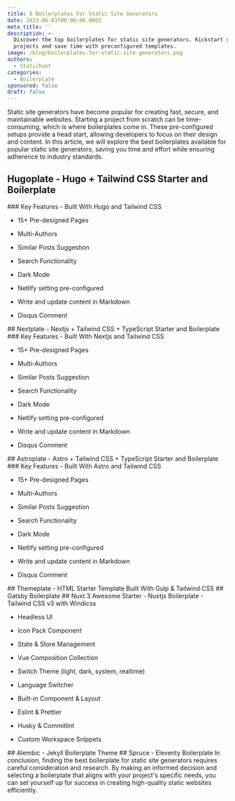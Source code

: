 ```yaml
---
title: 8 Boilerplates For Static Site Generators
date: 2023-06-03T00:00:00.000Z
meta_title: ''
description: >-
  Discover the top boilerplates for static site generators. Kickstart your
  projects and save time with preconfigured templates.
image: /blog/boilerplates-for-static-site-generators.png
authors:
  - Statichunt
categories:
  - Boilerplate
sponsored: false
draft: false
---
```


Static site generators have become popular for creating fast, secure, and maintainable websites. Starting a project from scratch can be time-consuming, which is where boilerplates come in. These pre-configured setups provide a head start, allowing developers to focus on their design and content. In this article, we will explore the best boilerplates available for popular static site generators, saving you time and effort while ensuring adherence to industry standards.
## Hugoplate - Hugo + Tailwind CSS Starter and Boilerplate
<Mockup src="/blog/hugoplate.png" alt="hugoplate hugo boilerplate" />
### Key Features
- Built With Hugo and Tailwind CSS

- 15+ Pre-designed Pages

- Multi-Authors

- Similar Posts Suggestion

- Search Functionality

- Dark Mode

- Netlify setting pre-configured

- Write and update content in Markdown

- Disqus Comment

<Download href="https://statichunt.com/themes/hugo-hugoplate" />
<Demo href="https://hugoplate.netlify.app/" />
## Nextplate - Nextjs + Tailwind CSS + TypeScript Starter and Boilerplate
<Mockup src="/blog/nextplate.png" alt="nextplate nextjs boilerplate" />
### Key Features
- Built With Nextjs and Tailwind CSS

- 15+ Pre-designed Pages

- Multi-Authors

- Similar Posts Suggestion

- Search Functionality

- Dark Mode

- Netlify setting pre-configured

- Write and update content in Markdown

- Disqus Comment

<Download href="https://statichunt.com/themes/nextjs-nextplate" />
<Demo href="https://nextplate.netlify.app/" />
## Astroplate - Astro + Tailwind CSS + TypeScript Starter and Boilerplate
<Mockup src="/blog/astroplate.png" alt="astro boilerplate" />
### Key Features
- Built With Astro and Tailwind CSS

- 15+ Pre-designed Pages

- Multi-Authors

- Similar Posts Suggestion

- Search Functionality

- Dark Mode

- Netlify setting pre-configured

- Write and update content in Markdown

- Disqus Comment

<Download href="https://statichunt.com/themes/astro-astroplate" />
<Demo href="https://astroplate.netlify.app/" />
## Themeplate - HTML Starter Template Built With Gulp & Tailwind CSS
<Mockup src="/blog/themeplate.png" alt="themeplate gulp boilerplate" />
<Download href="https://github.com/zeon-studio/themeplate" />
<Demo href="https://themeplate.netlify.app/" />
## Gatsby Boilerplate
<Mockup src="/blog/gatsby-boilerplate.png" alt="gatsby Boilerplate" />
<Download href="https://github.com/diegonvs/gatsby-boilerplate" />
<Demo href="https://gatsbyboilerplate.netlify.app/" />
## Nuxt 3 Awesome Starter - Nuxtjs Boilerplate
<Mockup src="/blog/awesome-starter.png" alt="nuxtjs Boilerplate" />
- Tailwind CSS v3 with Windicss

- Headless UI

- Icon Pack Component

- State & Store Management

- Vue Composition Collection

- Switch Theme (light, dark, system, realtime)

- Language Switcher

- Built-in Component & Layout

- Eslint & Prettier

- Husky & Commitlint

- Custom Workspace Snippets

<Download href="https://github.com/viandwi24/nuxt3-awesome-starter" />
<Demo href="https://nuxt3-awesome-starter.vercel.app/" />
## Alembic - Jekyll Boilerplate Theme
<Mockup src="/blog/alembic.png" alt="alembic jekyll Boilerplate" />
<Download href="https://github.com/daviddarnes/alembic" />
<Demo href="https://alembic.darn.es/" />
## Spruce - Eleventy Boilerplate
<Mockup src="/blog/spruce.png" alt="spruce eleventy Boilerplate" />
<Download href="https://github.com/conedevelopment/sprucecss-eleventy-starter" />
<Demo href="https://eleventy-starter.sprucecss.com/" />
In conclusion, finding the best boilerplate for static site generators requires careful consideration and research. By making an informed decision and selecting a boilerplate that aligns with your project's specific needs, you can set yourself up for success in creating high-quality static websites efficiently.
